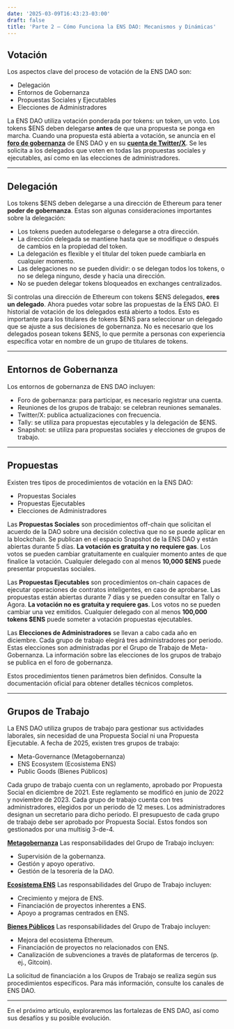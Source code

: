 ```yaml
---
date: '2025-03-09T16:43:23-03:00'
draft: false
title: 'Parte 2 – Cómo Funciona la ENS DAO: Mecanismos y Dinámicas'
---
```


## Votación

Los aspectos clave del proceso de votación de la ENS DAO son:

- Delegación
- Entornos de Gobernanza
- Propuestas Sociales y Ejecutables
- Elecciones de Administradores

La ENS DAO utiliza votación ponderada por tokens: un token, un voto. Los tokens $ENS deben delegarse **antes** de que una propuesta se ponga en marcha. Cuando una propuesta está abierta a votación, se anuncia en el [**foro de gobernanza**](https://discuss.ens.domains/) de ENS DAO y en su [**cuenta de Twitter/X**](https://x.com/ENS_DAO). Se les solicita a los delegados que voten en todas las propuestas sociales y ejecutables, así como en las elecciones de administradores.

---

## Delegación

Los tokens $ENS deben delegarse a una dirección de Ethereum para tener **poder de gobernanza**. Estas son algunas consideraciones importantes sobre la delegación:

- Los tokens pueden autodelegarse o delegarse a otra dirección.
- La dirección delegada se mantiene hasta que se modifique o después de cambios en la propiedad del token.
- La delegación es flexible y el titular del token puede cambiarla en cualquier momento.
- Las delegaciones no se pueden dividir: o se delegan todos los tokens, o no se delega ninguno, desde y hacia una dirección.
- No se pueden delegar tokens bloqueados en exchanges centralizados.

Si controlas una dirección de Ethereum con tokens $ENS delegados, **eres un delegado**. Ahora puedes votar sobre las propuestas de la ENS DAO. El historial de votación de los delegados está abierto a todos. Esto es importante para los titulares de tokens $ENS para seleccionar un delegado que se ajuste a sus decisiones de gobernanza. No es necesario que los delegados posean tokens $ENS, lo que permite a personas con experiencia específica votar en nombre de un grupo de titulares de tokens.

---

## Entornos de Gobernanza

Los entornos de gobernanza de ENS DAO incluyen:

- Foro de gobernanza: para participar, es necesario registrar una cuenta.
- Reuniones de los grupos de trabajo: se celebran reuniones semanales.
- Twitter/X: publica actualizaciones con frecuencia.
- Tally: se utiliza para propuestas ejecutables y la delegación de $ENS.
- Snapshot: se utiliza para propuestas sociales y elecciones de grupos de trabajo.

---

## Propuestas

Existen tres tipos de procedimientos de votación en la ENS DAO:

- Propuestas Sociales
- Propuestas Ejecutables
- Elecciones de Administradores

Las **Propuestas Sociales** son procedimientos off-chain que solicitan el acuerdo de la DAO sobre una decisión colectiva que no se puede aplicar en la blockchain. Se publican en el espacio Snapshot de la ENS DAO y están abiertas durante 5 días. **La votación es gratuita y no requiere gas**. Los votos se pueden cambiar gratuitamente en cualquier momento antes de que finalice la votación. Cualquier delegado con al menos **10,000 $ENS** puede presentar propuestas sociales.

Las **Propuestas Ejecutables** son procedimientos on-chain capaces de ejecutar operaciones de contratos inteligentes, en caso de aprobarse. Las propuestas están abiertas durante 7 días y se pueden consultar en Tally o Agora. **La votación no es gratuita y requiere gas**. Los votos no se pueden cambiar una vez emitidos. Cualquier delegado con al menos **100,000 tokens $ENS** puede someter a votación propuestas ejecutables.

Las **Elecciones de Administradores** se llevan a cabo cada año en diciembre. Cada grupo de trabajo elegirá tres administradores por periodo. Estas elecciones son administradas por el Grupo de Trabajo de Meta-Gobernanza. La información sobre las elecciones de los grupos de trabajo se publica en el foro de gobernanza.

Estos procedimientos tienen parámetros bien definidos. Consulte la documentación oficial para obtener detalles técnicos completos.

---

## Grupos de Trabajo

La ENS DAO utiliza grupos de trabajo para gestionar sus actividades laborales, sin necesidad de una Propuesta Social ni una Propuesta Ejecutable. A fecha de 2025, existen tres grupos de trabajo:

- Meta-Governance (Metagobernanza)
- ENS Ecosystem (Ecosistema ENS)
- Public Goods (Bienes Públicos)

Cada grupo de trabajo cuenta con un reglamento, aprobado por Propuesta Social en diciembre de 2021. Este reglamento se modificó en junio de 2022 y noviembre de 2023. Cada grupo de trabajo cuenta con tres administradores, elegidos por un periodo de 12 meses. Los administradores designan un secretario para dicho periodo. El presupuesto de cada grupo de trabajo debe ser aprobado por Propuesta Social. Estos fondos son gestionados por una multisig 3-de-4.

[**Metagobernanza**](https://basics.ensdao.org/metagovernance-wg) Las responsabilidades del Grupo de Trabajo incluyen:

- Supervisión de la gobernanza.
- Gestión y apoyo operativo. 
- Gestión de la tesorería de la DAO.

[**Ecosistema ENS**](https://basics.ensdao.org/ens-ecosystem-wg) Las responsabilidades del Grupo de Trabajo incluyen:

- Crecimiento y mejora de ENS.
- Financiación de proyectos inherentes a ENS.
- Apoyo a programas centrados en ENS.

[**Bienes Públicos**](https://basics.ensdao.org/public-goods) Las responsabilidades del Grupo de Trabajo incluyen:

- Mejora del ecosistema Ethereum.
- Financiación de proyectos no relacionados con ENS.
- Canalización de subvenciones a través de plataformas de terceros (p. ej., Gitcoin).

La solicitud de financiación a los Grupos de Trabajo se realiza según sus procedimientos específicos. Para más información, consulte los canales de ENS DAO.

---

En el próximo artículo, exploraremos las fortalezas de ENS DAO, así como sus desafíos y su posible evolución.